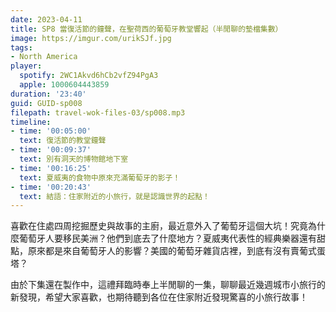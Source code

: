 ```yaml
---
date: 2023-04-11
title: SP8 當復活節的鐘聲，在聖荷西的葡萄牙教堂響起（半閒聊的墊檔集數）
image: https://imgur.com/urikSJf.jpg
tags:
- North America
player:
  spotify: 2WC1Akvd6hCb2vfZ94PgA3
  apple: 1000604443859
duration: '23:40'
guid: GUID-sp008
filepath: travel-wok-files-03/sp008.mp3
timeline:
- time: '00:05:00'
  text: 復活節的教堂鐘聲
- time: '00:09:37'
  text: 別有洞天的博物館地下室
- time: '00:16:25'
  text: 夏威夷的食物中原來充滿葡萄牙的影子！
- time: '00:20:43'
  text: 結語：住家附近的小旅行，就是認識世界的起點！
---
```

喜歡在住處四周挖掘歷史與故事的主廚，最近意外入了葡萄牙這個大坑！究竟為什麼葡萄牙人要移民美洲？他們到底去了什麼地方？夏威夷代表性的經典樂器還有甜點，原來都是來自葡萄牙人的影響？美國的葡萄牙雜貨店裡，到底有沒有賣葡式蛋塔？

由於下集還在製作中，這禮拜臨時奉上半閒聊的一集，聊聊最近幾週城市小旅行的新發現，希望大家喜歡，也期待聽到各位在住家附近發現驚喜的小旅行故事！